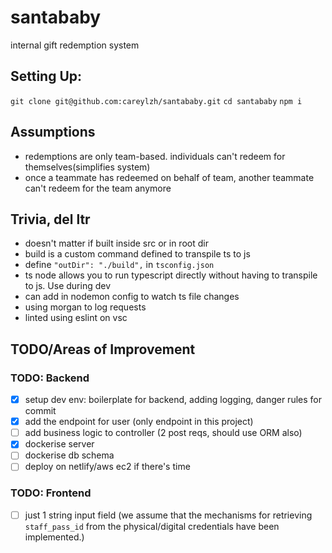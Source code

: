 # santababy

internal gift redemption system

## Setting Up:

`git clone git@github.com:careylzh/santababy.git`
`cd santababy`
`npm i `

<!--TODO: update setup later-->

## Assumptions

- redemptions are only team-based. individuals can't redeem for themselves(simplifies system)
- once a teammate has redeemed on behalf of team, another teammate can't redeem for the team anymore

## Trivia, del ltr <!--TODO: del if necessary-->

- doesn't matter if built inside src or in root dir
- build is a custom command defined to transpile ts to js
- define `"outDir": "./build",` in `tsconfig.json`
- ts node allows you to run typescript directly without having to transpile to js. Use during dev
- can add in nodemon config to watch ts file changes
- using morgan to log requests
- linted using eslint on vsc

## TODO/Areas of Improvement

### TODO: Backend

- [x] setup dev env: boilerplate for backend, adding logging, danger rules for commit
- [x] add the endpoint for user (only endpoint in this project)
- [ ] add business logic to controller (2 post reqs, should use ORM also)
- [x] dockerise server
- [ ] dockerise db schema
- [ ] deploy on netlify/aws ec2 if there's time

### TODO: Frontend

- [ ] just 1 string input field (we assume that the mechanisms for retrieving `staff_pass_id` from the physical/digital credentials have been implemented.)
